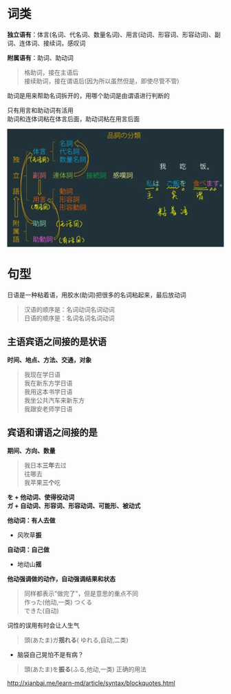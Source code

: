 


# 词类

**独立语有**：体言(名词、代名词、数量名词)、用言(动词、形容词、形容动词)、副词、连体词、接续词，感叹词

**附属语有**：助词、助动词

>格助词，接在主语后  
>接续助词，接在谓语后(因为所以虽然但是，即使尽管不管)
>

助词是用来帮助名词拆开的，用哪个助词是由谓语进行判断的


 只有用言和助动词有活用       
 助词和连体词粘在体言后面，助动词粘在用言后面


 ![词类](./juijuiriyun1kaojifudaoxiaolinglaosi.jpg)

# 句型

日语是一种粘着语，用胶水(助词)把很多的名词粘起来，最后放动词

> 汉语的顺序是：名词动词名词动词  
> 日语的顺序是：名词名词名词动词

## 主语宾语之间接的是状语

**时间、地点、方法、交通，对象**

> 我现在学日语  
> 我在新东方学日语  
> 我用这本书学日语  
> 我坐公共汽车来新东方  
> 我跟安老师学日语


## 宾语和谓语之间接的是

**期间、方向、数量**

> 我日本**三年**去过  
> 往哪去  
>我苹果**三个**吃


**を + 他动词、使得役动词**  
**ガ + 自动词、形容词、形容动词、可能形、被动式**


**他动词：有人去做**
 - 风吹草**振**
 
**自动词：自己做**
- 地动山**摇**

**他动强调做的动作，自动强调结果和状态**

> 同样都表示"做完了"，但是意思的重点不同  
> 作った(他动,一类)  つくる   
> できた(自动)  


词性的误用有时会让人生气
> 頭(あたま)ガ**揺れる**( ゆれる,自动,二类)   
- 脑袋自己晃怕不是有病？

> 頭(あたま)を**振る**(ふる,他动,一类) 正确的用法



http://xianbai.me/learn-md/article/syntax/blockquotes.html




